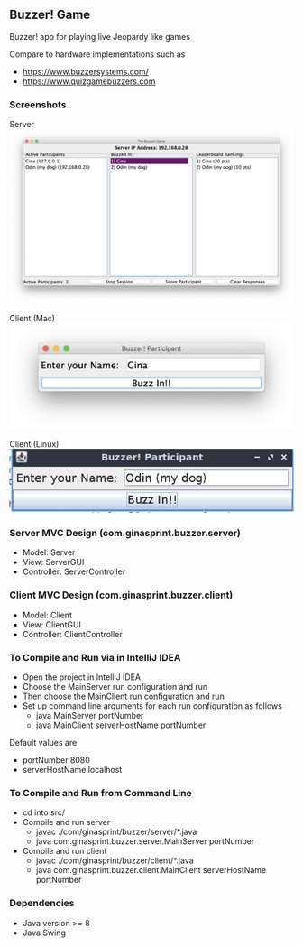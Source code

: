Buzzer! Game
------------

Buzzer! app for playing live Jeopardy like games

Compare to hardware implementations such as
* https://www.buzzersystems.com/
* https://www.quizgamebuzzers.com

### Screenshots
Server  
![](https://raw.githubusercontent.com/gsprint23/Buzzer-Game/master/images/server.png)

Client (Mac)
![](https://raw.githubusercontent.com/gsprint23/Buzzer-Game/master/images/client1.png)

Client (Linux)  
![](https://raw.githubusercontent.com/gsprint23/Buzzer-Game/master/images/client2.png)

### Server MVC Design (com.ginasprint.buzzer.server)
* Model: Server
* View: ServerGUI
* Controller: ServerController

### Client MVC Design (com.ginasprint.buzzer.client)
* Model: Client
* View: ClientGUI
* Controller: ClientController
 
### To Compile and Run via in IntelliJ IDEA
* Open the project in IntelliJ IDEA
* Choose the MainServer run configuration and run
* Then choose the MainClient run configuration and run
* Set up command line arguments for each run configuration as follows
    * java MainServer portNumber
    * java MainClient serverHostName portNumber

Default values are
* portNumber 8080
* serverHostName localhost

### To Compile and Run from Command Line
* cd into src/
* Compile and run server
    * javac ./com/ginasprint/buzzer/server/*.java
    * java com.ginasprint.buzzer.server.MainServer portNumber
* Compile and run client
    * javac ./com/ginasprint/buzzer/client/*.java
    * java com.ginasprint.buzzer.client.MainClient serverHostName portNumber

### Dependencies
* Java version >= 8
* Java Swing
